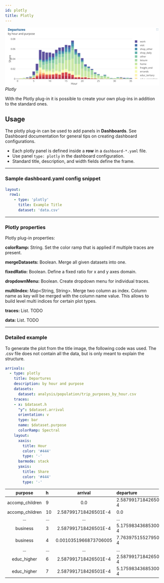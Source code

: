 ```yaml
---
id: plotly
title: Plotly
---
```


![plotly example](assets/plotly.png)
<br/>_Plotly_

With the Plotly plug-in it is possible to create your own plug-ins in addition to the standard ones.

## Usage

The plotly plug-in can be used to add panels in **Dashboards**. See Dashboard documentation for general tips on creating dashboard configurations.

- Each plotly panel is defined inside a **row** in a `dashboard-*.yaml` file.
- Use panel `type: plotly` in the dashboard configuration.
- Standard title, description, and width fields define the frame.

---

### Sample dashboard.yaml config snippet

```yaml
layout:
  row1:
    - type: 'plotly'
      title: Example Title
      dataset: 'data.csv'
```

---

### Plotly properties

Plotly plug-in properties:

**colorRamp:** String. Set the color ramp that is applied if multiple traces are present.

**mergeDatasets:** Boolean. Merge all given datasets into one.

**fixedRatio:** Boolean. Define a fixed ratio for x and y axes domain.

**dropdownMenu:** Boolean. Create dropdown menu for individual traces.

**multiIndex:** Map<String, String>. Merge two column as index. Column name as key will be merged with the column name value. This allows to build level multi indices for certain plot types.

**traces:** List<Trace>. TODO

**data:** List<DataSet>. TODO

---

### Detailed example

To generate the plot from the title image, the following code was used. The .csv file does not contain all the data, but is only meant to explain the structure.

```yaml
arrivals:
  - type: plotly
    title: Departures
    description: by hour and purpose
    datasets:
      dataset: analysis/population/trip_purposes_by_hour.csv
    traces:
    - x: $dataset.h
      "y": $dataset.arrival
      orientation: v
      type: bar
      name: $dataset.purpose
      colorRamp: Spectral
    layout:
      xaxis:
        title: Hour
        color: '#444'
        type: '-'
      barmode: stack
      yaxis:
        title: Share
        color: '#444'
        type: '-'
```

|   purpose      |   h   |         arrival           |         departure        |
|:--------------:|:------|:-------------------------:|:-------------------------|
| accomp_children|   9   |    0.0                    | 2.587991718426501E-4    |
| accomp_children|   10  |    2.587991718426501E-4  | 0.0                     |
| ...            |  ...  |    ...                    | ...                     |
| business       |   3   |    2.587991718426501E-4  | 5.175983436853002E-4    |
| business       |   4   |    0.0010351966873706005| 7.763975155279503E-4    |
| ...            |  ...  |    ...                    | ...                     |
| educ_higher    |   6   |    2.587991718426501E-4  | 2.587991718426501E-4    |
| educ_higher    |   7   |    2.587991718426501E-4  | 5.175983436853002E-4    |

